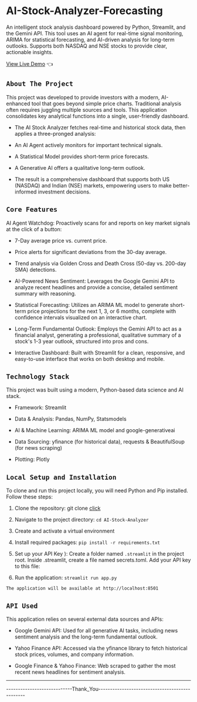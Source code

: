 # AI-Stock-Analyzer-Forecasting
An intelligent stock analysis dashboard powered by Python, Streamlit, and the Gemini API. This tool uses an AI agent for real-time signal monitoring, ARIMA for statistical forecasting, and AI-driven analysis for long-term outlooks. Supports both NASDAQ and NSE stocks to provide clear, actionable insights.


[View Live Demo](https://ai-stock-analyzer-forecasting-lq3u6u6yvpss3hdbv7zxhh.streamlit.app/) 👈


## `About The Project`
This project was developed to provide investors with a modern, AI-enhanced tool that goes beyond simple price charts. Traditional analysis often requires juggling multiple sources and tools. This application consolidates key analytical functions into a single, user-friendly dashboard.

- The AI Stock Analyzer fetches real-time and historical stock data, then applies a three-pronged analysis:

- An AI Agent actively monitors for important technical signals.

- A Statistical Model provides short-term price forecasts.

- A Generative AI offers a qualitative long-term outlook.

- The result is a comprehensive dashboard that supports both US (NASDAQ) and Indian (NSE) markets, empowering users to make better-informed investment decisions.

## `Core Features`
AI Agent Watchdog: Proactively scans for and reports on key market signals at the click of a button:

- 7-Day average price vs. current price.

- Price alerts for significant deviations from the 30-day average.

- Trend analysis via Golden Cross and Death Cross (50-day vs. 200-day SMA) detections.

- AI-Powered News Sentiment: Leverages the Google Gemini API to analyze recent headlines and provide a concise, detailed sentiment summary with reasoning.

- Statistical Forecasting: Utilizes an ARIMA ML model to generate short-term price projections for the next 1, 3, or 6 months, complete with confidence intervals visualized on an interactive chart.

- Long-Term Fundamental Outlook: Employs the Gemini API to act as a financial analyst, generating a professional, qualitative summary of a stock's 1-3 year outlook, structured into pros and cons.

- Interactive Dashboard: Built with Streamlit for a clean, responsive, and easy-to-use interface that works on both desktop and mobile.

## `Technology Stack`
This project was built using a modern, Python-based data science and AI stack.

- Framework: Streamlit

- Data & Analysis: Pandas, NumPy, Statsmodels

- AI & Machine Learning: ARIMA ML model and google-generativeai

- Data Sourcing: yfinance (for historical data), requests & BeautifulSoup (for news scraping)

- Plotting: Plotly

## `Local Setup and Installation`
To clone and run this project locally, you will need Python and Pip installed. Follow these steps:

1. Clone the repository:
git clone [click](https://github.com/navYadav20/AI-Stock-Analyzer-Forecasting.git)

2. Navigate to the project directory: `cd AI-Stock-Analyzer`

3. Create and activate a virtual environment

4. Install required packages: `pip install -r requirements.txt`

5. Set up your API Key ): Create a folder named `.streamlit` in the project root.
 Inside .streamlit, create a file named secrets.toml. Add your API key to this file:

6. Run the application: `streamlit run app.py`

`The application will be available at http://localhost:8501`

## `API Used`
This application relies on several external data sources and APIs:

- Google Gemini API: Used for all generative AI tasks, including news sentiment analysis and the long-term fundamental outlook.

- Yahoo Finance API: Accessed via the yfinance library to fetch historical stock prices, volumes, and company information.

- Google Finance & Yahoo Finance: Web scraped to gather the most recent news headlines for sentiment analysis.

------------------------------------------------------------------------------------
----------------------------Thank_You-----------------------------------------------

